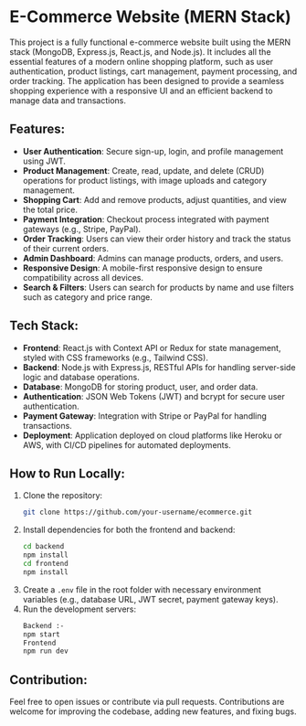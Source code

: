 # E-Commerce Website (MERN Stack)

This project is a fully functional e-commerce website built using the MERN stack (MongoDB, Express.js, React.js, and Node.js). It includes all the essential features of a modern online shopping platform, such as user authentication, product listings, cart management, payment processing, and order tracking. The application has been designed to provide a seamless shopping experience with a responsive UI and an efficient backend to manage data and transactions.

## Features:
- **User Authentication**: Secure sign-up, login, and profile management using JWT.
- **Product Management**: Create, read, update, and delete (CRUD) operations for product listings, with image uploads and category management.
- **Shopping Cart**: Add and remove products, adjust quantities, and view the total price.
- **Payment Integration**: Checkout process integrated with payment gateways (e.g., Stripe, PayPal).
- **Order Tracking**: Users can view their order history and track the status of their current orders.
- **Admin Dashboard**: Admins can manage products, orders, and users.
- **Responsive Design**: A mobile-first responsive design to ensure compatibility across all devices.
- **Search & Filters**: Users can search for products by name and use filters such as category and price range.

## Tech Stack:
- **Frontend**: React.js with Context API or Redux for state management, styled with CSS frameworks (e.g., Tailwind CSS).
- **Backend**: Node.js with Express.js, RESTful APIs for handling server-side logic and database operations.
- **Database**: MongoDB for storing product, user, and order data.
- **Authentication**: JSON Web Tokens (JWT) and bcrypt for secure user authentication.
- **Payment Gateway**: Integration with Stripe or PayPal for handling transactions.
- **Deployment**: Application deployed on cloud platforms like Heroku or AWS, with CI/CD pipelines for automated deployments.

## How to Run Locally:
1. Clone the repository:
   ```bash
   git clone https://github.com/your-username/ecommerce.git
   ```
2. Install dependencies for both the frontend and backend:
   ```bash
   cd backend
   npm install
   cd frontend
   npm install
   ```
3. Create a `.env` file in the root folder with necessary environment variables (e.g., database URL, JWT secret, payment gateway keys).
4. Run the development servers:
   ```bash
   Backend :-
   npm start
   Frontend
   npm run dev
   ```

## Contribution:
Feel free to open issues or contribute via pull requests. Contributions are welcome for improving the codebase, adding new features, and fixing bugs.
